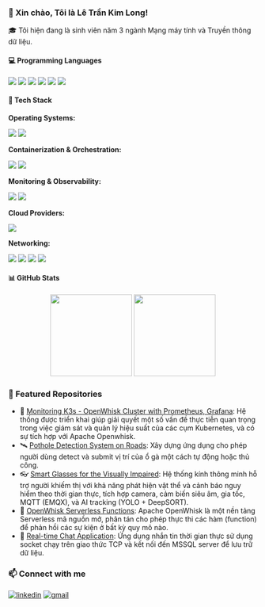### 👋 Xin chào, Tôi là Lê Trần Kim Long!

🎓 Tôi hiện đang là sinh viên năm 3 ngành Mạng máy tính và Truyền thông dữ liệu.

#### 💻 Programming Languages

<p align="left"> 
<img src="https://img.shields.io/badge/C-00599C?style=flat&logo=c&logoColor=white"/> 
<img src="https://img.shields.io/badge/C++-00599C?style=flat&logo=c%2B%2B&logoColor=white"/> <img src="https://img.shields.io/badge/C%23-239120?style=flat&logo=c-sharp&logoColor=white"/> <img src="https://img.shields.io/badge/Java-007396?style=flat&logo=java&logoColor=white"/> 
<img src="https://img.shields.io/badge/Bash-4EAA25?style=flat&logo=gnu-bash&logoColor=white"/> 
<img src="https://img.shields.io/badge/SQL-CC2927?style=flat&logo=sql&logoColor=white"/>
</p>

#### 🔧 Tech Stack

**Operating Systems:**

<p align="left">
  <img src="https://img.shields.io/badge/Linux-FCC624?style=flat&logo=linux&logoColor=black"/>
  <img src="https://img.shields.io/badge/Ubuntu-E95420?style=flat&logo=ubuntu&logoColor=white"/>
</p>

**Containerization & Orchestration:**

<p align="left">
  <img src="https://img.shields.io/badge/Docker-2496ED?style=flat&logo=docker&logoColor=white"/>
  <img src="https://img.shields.io/badge/Kubernetes-326CE5?style=flat&logo=kubernetes&logoColor=white"/>
</p>

**Monitoring & Observability:**

<p align="left">
  <img src="https://img.shields.io/badge/Prometheus-E6522C?style=flat&logo=prometheus&logoColor=white"/>
  <img src="https://img.shields.io/badge/Grafana-F46800?style=flat&logo=grafana&logoColor=white"/>
</p>

**Cloud Providers:**

<p align="left">
  <img src="https://img.shields.io/badge/AWS-232F3E?style=flat&logo=amazon-aws&logoColor=white">
</p>

**Networking:**

<p align="left">
  <img src="https://img.shields.io/badge/Cisco-1BA0E2?style=flat&logo=cisco&logoColor=white"/>
  <img src="https://img.shields.io/badge/Networking-0288D1?style=flat&logo=network-1&logoColor=white"/>
  <img src="https://img.shields.io/badge/TCP/IP-4CAF50?style=flat&logo=protocol&logoColor=white"/>
  <img src="https://img.shields.io/badge/Firewall-F44336?style=flat&logo=firewall&logoColor=white"/>
</p>

#### 📊 GitHub Stats

<p align="center">
  <img src="https://github-readme-stats.vercel.app/api?username=LongLeeeee&show_icons=true&theme=radical" height="165"/>
  <img src="https://github-readme-stats.vercel.app/api/top-langs/?username=LongLeeeee&layout=compact&theme=radical" height="165"/>
</p>

### 🎯 Featured Repositories

- 🔭 [Monitoring K3s - OpenWhisk Cluster with Prometheus, Grafana](https://github.com/LongLeeeee/NT531.P21): Hệ thống được triển khai giúp giải quyết một số vấn đề thực tiễn quan trọng trong việc giám sát và quản lý hiệu suất của các cụm Kubernetes, và có sự tích hợp với Apache Openwhisk.
- 🛰️ [Pothole Detection System on Roads](https://github.com/LongLeeeee/NT118.P12): Xây dựng ứng dụng cho phép người dùng detect và submit vị trí của ổ gà một cách tự động hoặc thủ công.
- 👓 [Smart Glasses for the Visually Impaired](https://github.com/LongLeeeee/NT532.P21): Hệ thống kính thông minh hỗ trợ người khiếm thị với khả năng phát hiện vật thể và cảnh báo nguy hiểm theo thời gian thực, tích hợp camera, cảm biến siêu âm, gia tốc, MQTT (EMQX), và AI tracking (YOLO + DeepSORT).
- 🧩 [OpenWhisk Serverless Functions](https://github.com/LongLeeeee/NT533.P11): Apache OpenWhisk là một nền tảng Serverless mã nguồn mở, phân tán cho phép thực thi các hàm (function) để phản hồi các sự kiện ở bất kỳ quy mô nào.
- 💬 [Real-time Chat Application](https://github.com/LongLeeeee/Chat_App): Ứng dụng nhắn tin thời gian thực sử dụng socket chạy trên giao thức TCP và kết nối đến MSSQL server để lưu trữ dữ liệu.

### 📫 Connect with me

<p align="left">
  <a href="https://www.linkedin.com/in/long-le-tran-kim-265b42365/" target="blank"><img align="center" src="https://img.shields.io/badge/LinkedIn-blue?style=flat&logo=linkedin" alt="linkedin" /></a>
  <a href="mailto:longle4689@gmail.com"><img align="center" src="https://img.shields.io/badge/Gmail-red?style=flat&logo=gmail&logoColor=white" alt="gmail" /></a>
</p>
